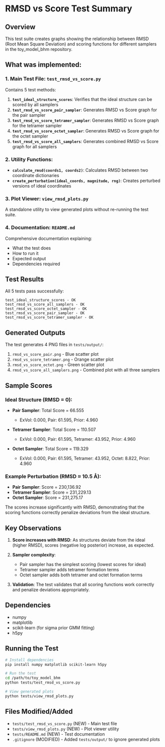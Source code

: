 # RMSD vs Score Test Summary

## Overview

This test suite creates graphs showing the relationship between RMSD (Root Mean Square Deviation) and scoring functions for different samplers in the toy_model_bhm repository.

## What was implemented:

### 1. Main Test File: `test_rmsd_vs_score.py`

Contains 5 test methods:

1. **`test_ideal_structure_scores`**: Verifies that the ideal structure can be scored by all samplers
2. **`test_rmsd_vs_score_pair_sampler`**: Generates RMSD vs Score graph for the pair sampler
3. **`test_rmsd_vs_score_tetramer_sampler`**: Generates RMSD vs Score graph for the tetramer sampler
4. **`test_rmsd_vs_score_octet_sampler`**: Generates RMSD vs Score graph for the octet sampler
5. **`test_rmsd_vs_score_all_samplers`**: Generates combined RMSD vs Score graph for all samplers

### 2. Utility Functions:

- **`calculate_rmsd(coords1, coords2)`**: Calculates RMSD between two coordinate dictionaries
- **`create_perturbation(ideal_coords, magnitude, rng)`**: Creates perturbed versions of ideal coordinates

### 3. Plot Viewer: `view_rmsd_plots.py`

A standalone utility to view generated plots without re-running the test suite.

### 4. Documentation: `README.md`

Comprehensive documentation explaining:
- What the test does
- How to run it
- Expected output
- Dependencies required

## Test Results

All 5 tests pass successfully:

```
test_ideal_structure_scores - OK
test_rmsd_vs_score_all_samplers - OK
test_rmsd_vs_score_octet_sampler - OK
test_rmsd_vs_score_pair_sampler - OK
test_rmsd_vs_score_tetramer_sampler - OK
```

## Generated Outputs

The test generates 4 PNG files in `tests/output/`:

1. `rmsd_vs_score_pair.png` - Blue scatter plot
2. `rmsd_vs_score_tetramer.png` - Orange scatter plot
3. `rmsd_vs_score_octet.png` - Green scatter plot
4. `rmsd_vs_score_all_samplers.png` - Combined plot with all three samplers

## Sample Scores

### Ideal Structure (RMSD = 0):

- **Pair Sampler**: Total Score = 66.555
  - ExVol: 0.000, Pair: 61.595, Prior: 4.960

- **Tetramer Sampler**: Total Score = 110.507
  - ExVol: 0.000, Pair: 61.595, Tetramer: 43.952, Prior: 4.960

- **Octet Sampler**: Total Score = 119.329
  - ExVol: 0.000, Pair: 61.595, Tetramer: 43.952, Octet: 8.822, Prior: 4.960

### Example Perturbation (RMSD ≈ 10.5 Å):

- **Pair Sampler**: Score = 230,136.92
- **Tetramer Sampler**: Score = 231,229.13
- **Octet Sampler**: Score = 231,275.17

The scores increase significantly with RMSD, demonstrating that the scoring functions correctly penalize deviations from the ideal structure.

## Key Observations

1. **Score increases with RMSD**: As structures deviate from the ideal (higher RMSD), scores (negative log posterior) increase, as expected.

2. **Sampler complexity**: 
   - Pair sampler has the simplest scoring (lowest scores for ideal)
   - Tetramer sampler adds tetramer formation terms
   - Octet sampler adds both tetramer and octet formation terms

3. **Validation**: The test validates that all scoring functions work correctly and penalize deviations appropriately.

## Dependencies

- numpy
- matplotlib
- scikit-learn (for sigma prior GMM fitting)
- h5py

## Running the Test

```bash
# Install dependencies
pip install numpy matplotlib scikit-learn h5py

# Run the test
cd /path/to/toy_model_bhm
python tests/test_rmsd_vs_score.py

# View generated plots
python tests/view_rmsd_plots.py
```

## Files Modified/Added

- `tests/test_rmsd_vs_score.py` (NEW) - Main test file
- `tests/view_rmsd_plots.py` (NEW) - Plot viewer utility
- `tests/README.md` (NEW) - Test documentation
- `.gitignore` (MODIFIED) - Added `tests/output/` to ignore generated plots
